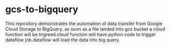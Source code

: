 # gcs-to-bigquery
This repository demonstrates the automation of data transfer from Google Cloud Storage to BigQuery. as soon as a file landed into gcs bucket a cloud function will be trigreed.cloud function will have python code to trigger dataflow job.dataflow will load the data into big query.
